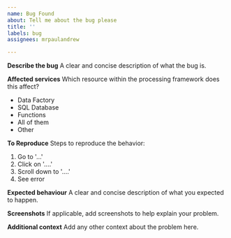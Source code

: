 ```yaml
---
name: Bug Found
about: Tell me about the bug please
title: ''
labels: bug
assignees: mrpaulandrew

---
```


**Describe the bug**
A clear and concise description of what the bug is.

**Affected services**
Which resource within the processing framework does this affect?
* Data Factory
* SQL Database
* Functions
* All of them
* Other

**To Reproduce**
Steps to reproduce the behavior:
1. Go to '...'
2. Click on '....'
3. Scroll down to '....'
4. See error

**Expected behaviour**
A clear and concise description of what you expected to happen.

**Screenshots**
If applicable, add screenshots to help explain your problem.

**Additional context**
Add any other context about the problem here.
